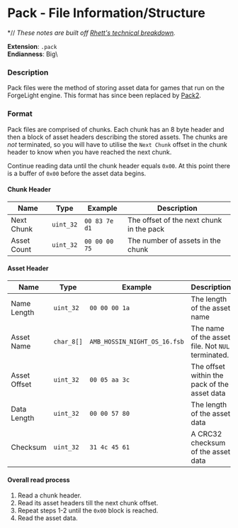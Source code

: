 # Pack - File Information/Structure

*// *These notes are built off [Rhett's technical breakdown](https://github.com/RhettVX/forgelight-toolbox/blob/master/docs/rhett-pack1-notes.txt).*

**Extension**: `.pack`\
**Endianness**: Big\

### Description

Pack files were the method of storing asset data for games that run on the ForgeLight engine. This format has since been replaced by [Pack2](Pack2Format.md).

### Format

Pack files are comprised of chunks. Each chunk has an 8 byte header and then a block of asset headers describing the stored assets. The chunks are *not* terminated, so you will have to utilise the `Next Chunk` offset in the chunk header to know when you have reached the next chunk.

Continue reading data until the chunk header equals `0x00`. At this point there is a buffer of `0x00` before the asset data begins.

#### Chunk Header

Name       | Type   |   Example   | Description
---------- | ------ | ----------- | ---
Next Chunk | `uint_32` | `00 83 7e d1` | The offset of the next chunk in the pack
Asset Count | `uint_32` | `00 00 00 75` | The number of assets in the chunk

#### Asset Header

Name          | Type   |   Example   | Description
------------- | ------ | ----------- | ---
Name Length   | `uint_32` | `00 00 00 1a` | The length of the asset name
Asset Name    | `char_8[]` | `AMB_HOSSIN_NIGHT_OS_16.fsb` | The name of the asset file. Not `NUL` terminated.
Asset Offset  | `uint_32` | `00 05 aa 3c` | The offset within the pack of the asset data
Data Length   | `uint_32` | `00 00 57 80` | The length of the asset data
Checksum      | `uint_32` | `31 4c 45 61` | A CRC32 checksum of the asset data

#### Overall read process

1. Read a chunk header.
2. Read its asset headers till the next chunk offset.
3. Repeat steps 1-2 until the `0x00` block is reached.
4. Read the asset data.